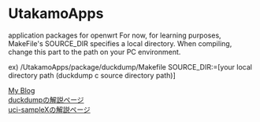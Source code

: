 # UtakamoApps
application packages for openwrt
For now, for learning purposes, MakeFile's SOURCE_DIR specifies a local directory. When compiling, change this part to the path on your PC environment.

ex) /UtakamoApps/package/duckdump/Makefile
SOURCE_DIR:=[your local directory path (duckdump c source directory path)]

<a href="https://utakamo.com/">My Blog</a><br>
<a href="https://utakamo.com/article/openwrt/beginner/intro05.html">duckdumpの解説ページ</a><br>
<a href="https://utakamo.com/article/openwrt/library/libuci-c.html">uci-sampleXの解説ページ</a>
